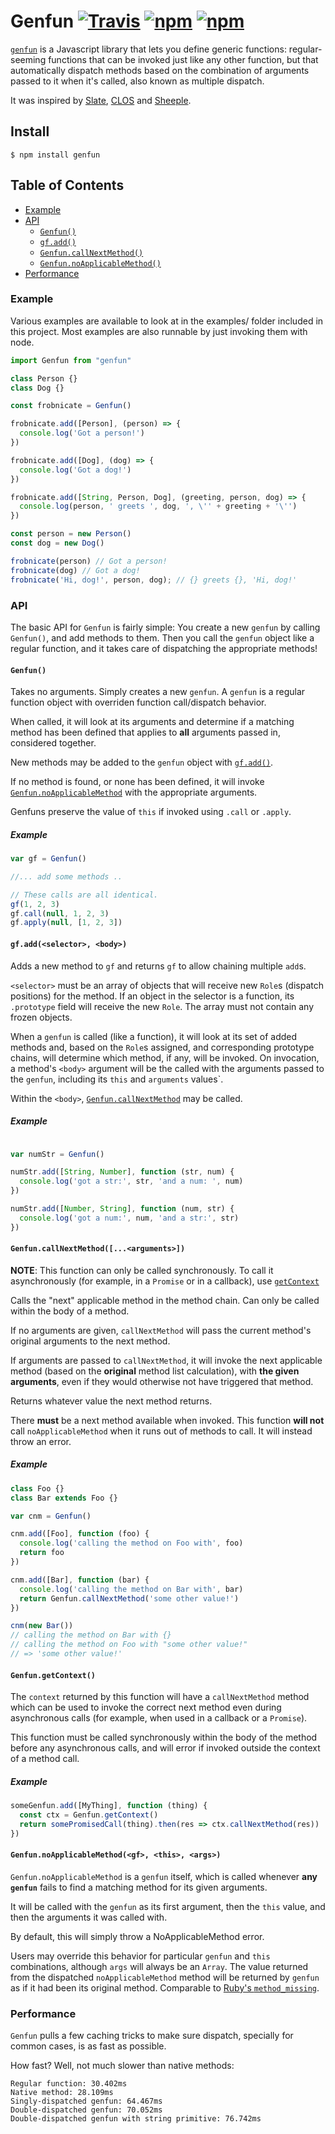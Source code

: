 # Genfun [![Travis](https://img.shields.io/travis/zkat/genfun.svg)](https://travis-ci.org/zkat/genfun) [![npm](https://img.shields.io/npm/v/genfun.svg)](https://npm.im/genfun) [![npm](https://img.shields.io/npm/l/genfun.svg)](https://npm.im/genfun)[`genfun`](https://github.com/zkat/genfun) is a Javascript library that lets youdefine generic functions: regular-seeming functions that can be invoked justlike any other function, but that automatically dispatch methods based on thecombination of arguments passed to it when it's called, also known as multipledispatch.It was inspired by [Slate](http://slatelanguage.org/),[CLOS](http://en.wikipedia.org/wiki/CLOS) and[Sheeple](http://github.com/zkat/sheeple).## Install`$ npm install genfun`## Table of Contents* [Example](#example)* [API](#api)  * [`Genfun()`](#genfun)  * [`gf.add()`](#addMethod)  * [`Genfun.callNextMethod()`](#callNextMethod)  * [`Genfun.noApplicableMethod()`](#noApplicableMethod)* [Performance](#performance)### ExampleVarious examples are available to look at in the examples/ folder included inthis project. Most examples are also runnable by just invoking them with node.```javascriptimport Genfun from "genfun"class Person {}class Dog {}const frobnicate = Genfun()frobnicate.add([Person], (person) => {  console.log('Got a person!')})frobnicate.add([Dog], (dog) => {  console.log('Got a dog!')})frobnicate.add([String, Person, Dog], (greeting, person, dog) => {  console.log(person, ' greets ', dog, ', \'' + greeting + '\'')})const person = new Person()const dog = new Dog()frobnicate(person) // Got a person!frobnicate(dog) // Got a dog!frobnicate('Hi, dog!', person, dog); // {} greets {}, 'Hi, dog!'```### APIThe basic API for `Genfun` is fairly simple: You create a new `genfun` bycalling `Genfun()`, and add methods to them. Then you call the `genfun` objectlike a regular function, and it takes care of dispatching the appropriatemethods!#### `Genfun()`Takes no arguments. Simply creates a new `genfun`. A `genfun` is a regularfunction object with overriden function call/dispatch behavior.When called, it will look at its arguments and determine if a matching methodhas been defined that applies to **all** arguments passed in, consideredtogether.New methods may be added to the `genfun` object with [`gf.add()`](#addMethod).If no method is found, or none has been defined, it will invoke[`Genfun.noApplicableMethod`](#noApplicableMethod) with the appropriatearguments.Genfuns preserve the value of `this` if invoked using `.call` or `.apply`.##### Example```javascriptvar gf = Genfun()//... add some methods ..// These calls are all identical.gf(1, 2, 3)gf.call(null, 1, 2, 3)gf.apply(null, [1, 2, 3])```#### <a name="addMethod"></a> `gf.add(<selector>, <body>)`Adds a new method to `gf` and returns `gf` to allow chaining multiple `add`s.`<selector>` must be an array of objects that will receive new `Role`s (dispatchpositions) for the method. If an object in the selector is a function, its`.prototype` field will receive the new `Role`. The array must not contain anyfrozen objects.When a `genfun` is called (like a function), it will look at its set of addedmethods and, based on the `Role`s assigned, and corresponding prototype chains,will determine which method, if any, will be invoked. On invocation, a method's`<body>` argument will be the called with the arguments passed to the `genfun`,including its `this` and `arguments` values`.Within the `<body>`, [`Genfun.callNextMethod`](#callNextMethod) may be called.##### Example```javascriptvar numStr = Genfun()numStr.add([String, Number], function (str, num) {  console.log('got a str:', str, 'and a num: ', num)})numStr.add([Number, String], function (num, str) {  console.log('got a num:', num, 'and a str:', str)})```#### <a name="callNextMethod"></a> `Genfun.callNextMethod([...<arguments>])`**NOTE**: This function can only be called synchronously. To call itasynchronously (for example, in a `Promise` or in a callback), use[`getContext`](#getContext)Calls the "next" applicable method in the method chain. Can only be calledwithin the body of a method.If no arguments are given, `callNextMethod` will pass the current method'soriginal arguments to the next method.If arguments are passed to `callNextMethod`, it will invoke the next applicablemethod (based on the **original** method list calculation), with **the givenarguments**, even if they would otherwise not have triggered that method.Returns whatever value the next method returns.There **must** be a next method available when invoked. This function **willnot** call `noApplicableMethod` when it runs out of methods to call. It willinstead throw an error.##### Example```javascriptclass Foo {}class Bar extends Foo {}var cnm = Genfun()cnm.add([Foo], function (foo) {  console.log('calling the method on Foo with', foo)  return foo})cnm.add([Bar], function (bar) {  console.log('calling the method on Bar with', bar)  return Genfun.callNextMethod('some other value!')})cnm(new Bar())// calling the method on Bar with {}// calling the method on Foo with "some other value!"// => 'some other value!'```#### <a name="getContext"></a> `Genfun.getContext()`The `context` returned by this function will have a `callNextMethod` methodwhich can be used to invoke the correct next method even during asynchronouscalls (for example, when used in a callback or a `Promise`).This function must be called synchronously within the body of the method beforeany asynchronous calls, and will error if invoked outside the context of amethod call.##### Example```javascriptsomeGenfun.add([MyThing], function (thing) {  const ctx = Genfun.getContext()  return somePromisedCall(thing).then(res => ctx.callNextMethod(res))})```#### <a name="noApplicableMethod"></a> `Genfun.noApplicableMethod(<gf>, <this>, <args>)``Genfun.noApplicableMethod` is a `genfun` itself, which is called whenever **any `genfun`** fails to find a matching method for its given arguments.It will be called with the `genfun` as its first argument, then the `this`value, and then the arguments it was called with.By default, this will simply throw a NoApplicableMethod error.Users may override this behavior for particular `genfun` and `this`combinations, although `args` will always be an `Array`. The value returned fromthe dispatched `noApplicableMethod` method will be returned by `genfun` as if ithad been its original method. Comparable to [Ruby's`method_missing`](http://ruby-doc.org/core-2.1.0/BasicObject.html#method-i-method_missing).### Performance`Genfun` pulls a few caching tricks to make sure dispatch, specially for commoncases, is as fast as possible.How fast? Well, not much slower than native methods:```Regular function: 30.402msNative method: 28.109msSingly-dispatched genfun: 64.467msDouble-dispatched genfun: 70.052msDouble-dispatched genfun with string primitive: 76.742ms```